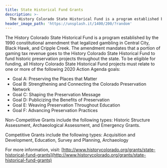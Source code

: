 ```yaml
---
title: State Historical Fund Grants
description: >-
  The History Colorado State Historical Fund is a program established by the 1990 constitutional amendment that legalized gambling in Central City, Black Hawk, and Cripple Creek. The amendment mandates that a portion of gaming tax revenue goes to the History Colorado State Historical Fund to fund historic preservation projects throughout the state.
header_image_path: 'https://unsplash.it/1400/200/?random'
---
```



The History Colorado State Historical Fund is a program established by the 1990 constitutional amendment that legalized gambling in Central City, Black Hawk, and Cripple Creek. The amendment mandates that a portion of gaming tax revenue goes to the History Colorado State Historical Fund to fund historic preservation projects throughout the state. To be eligible for funding, all History Colorado State Historical Fund projects must relate to one or more of the following 2020 Action Agenda goals:

* Goal A: Preserving the Places that Matter
* Goal B: Strengthening and Connecting the Colorado Preservation Network
* Goal C: Shaping the Preservation Message
* Goal D: Publicizing the Benefits of Preservation
* Goal E: Weaving Preservation Throughout Education
* Goal F: Advancing Preservation Practices


Non-Competitive Grants include the following types: Historic Structure Assessment, Archaeological Assessment, and Emergency Grants.

Competitive Grants include the following types: Acquisition and Development, Education, Survey and Planning, Archaeology

For more information, visit: [http://www.historycolorado.org/grants/state-historical-fund-grants](http://www.historycolorado.org/grants/state-historical-fund-grants)
<br>&nbsp;